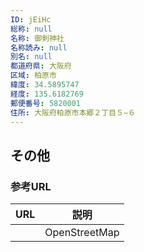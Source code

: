 ```yaml
---
ID: jEiHc
総称: null
名称: 御剣神社
名称読み: null
別名: null
都道府県: 大阪府
区域: 柏原市
緯度: 34.5895747
経度: 135.6182769
郵便番号: 5820001
住所: 大阪府柏原市本郷２丁目５−６
---
```


## その他

### 参考URL

| URL | 説明          |
| --- | ------------- |
|     | OpenStreetMap |
